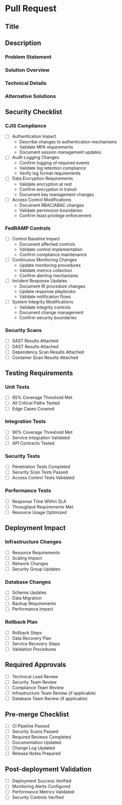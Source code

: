 # Pull Request

## Title
<!-- Format: [Service] Brief description of change (max 100 chars) -->

## Description

### Problem Statement
<!-- Provide a clear description of the issue being addressed -->

### Solution Overview
<!-- High-level description of the implemented solution -->

### Technical Details
<!-- Detailed technical implementation specifics including:
- Architecture changes
- API modifications
- Data model updates
- Third-party integrations
-->

### Alternative Solutions
<!-- Document other approaches considered and why they were not chosen -->

## Security Checklist
<!-- All security items must be checked and validated -->

### CJIS Compliance
- [ ] Authentication Impact
  - Describe changes to authentication mechanisms
  - Validate MFA requirements
  - Document session management updates
- [ ] Audit Logging Changes
  - Confirm logging of required events
  - Validate log retention compliance
  - Verify log format requirements
- [ ] Data Encryption Requirements
  - Validate encryption at rest
  - Confirm encryption in transit
  - Document key management changes
- [ ] Access Control Modifications
  - Document RBAC/ABAC changes
  - Validate permission boundaries
  - Confirm least privilege enforcement

### FedRAMP Controls
- [ ] Control Baseline Impact
  - Document affected controls
  - Validate control implementation
  - Confirm compliance maintenance
- [ ] Continuous Monitoring Changes
  - Update monitoring procedures
  - Validate metrics collection
  - Confirm alerting mechanisms
- [ ] Incident Response Updates
  - Document IR procedure changes
  - Update response playbooks
  - Validate notification flows
- [ ] System Integrity Modifications
  - Validate integrity controls
  - Document change management
  - Confirm security boundaries

### Security Scans
- [ ] SAST Results Attached
- [ ] DAST Results Attached
- [ ] Dependency Scan Results Attached
- [ ] Container Scan Results Attached

## Testing Requirements

### Unit Tests
- [ ] 95% Coverage Threshold Met
- [ ] All Critical Paths Tested
- [ ] Edge Cases Covered

### Integration Tests
- [ ] 90% Coverage Threshold Met
- [ ] Service Integration Validated
- [ ] API Contracts Tested

### Security Tests
- [ ] Penetration Tests Completed
- [ ] Security Scan Tests Passed
- [ ] Access Control Tests Validated

### Performance Tests
- [ ] Response Time Within SLA
- [ ] Throughput Requirements Met
- [ ] Resource Usage Optimized

## Deployment Impact

### Infrastructure Changes
- [ ] Resource Requirements
  <!-- Document CPU, memory, storage changes -->
- [ ] Scaling Impact
  <!-- Describe effects on auto-scaling -->
- [ ] Network Changes
  <!-- List firewall, routing updates -->
- [ ] Security Group Updates
  <!-- Document security group modifications -->

### Database Changes
- [ ] Schema Updates
  <!-- Document schema modifications -->
- [ ] Data Migration
  <!-- Describe migration procedures -->
- [ ] Backup Requirements
  <!-- Confirm backup strategy updates -->
- [ ] Performance Impact
  <!-- Validate query performance -->

### Rollback Plan
- [ ] Rollback Steps
  <!-- Document detailed rollback procedure -->
- [ ] Data Recovery Plan
  <!-- Describe data restoration process -->
- [ ] Service Recovery Steps
  <!-- List service restoration steps -->
- [ ] Validation Procedures
  <!-- Document post-rollback validation -->

## Required Approvals
<!-- Based on CODEOWNERS configuration -->
- [ ] Technical Lead Review
- [ ] Security Team Review
- [ ] Compliance Team Review
- [ ] Infrastructure Team Review (if applicable)
- [ ] Database Team Review (if applicable)

## Pre-merge Checklist
- [ ] CI Pipeline Passed
- [ ] Security Scans Passed
- [ ] Required Reviews Completed
- [ ] Documentation Updated
- [ ] Change Log Updated
- [ ] Release Notes Prepared

## Post-deployment Validation
- [ ] Deployment Success Verified
- [ ] Monitoring Alerts Configured
- [ ] Performance Metrics Validated
- [ ] Security Controls Verified